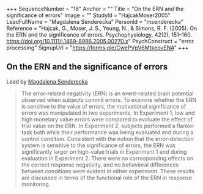 +++
SequenceNumber = "18"
Anchor = ""
Title = "On the ERN and the significance of errors"
Image = ""
StudyId = "HajcakMoser2005"
LeadFullName = "Magdalena Senderecka"
PersonId = "msenderecka"
Reference = "Hajcak, G., Moser, J. S., Yeung, N., & Simons, R. F. (2005). On the ERN and the significance of errors. Psychophysiology, 42(2), 151–160. https://doi.org/10.1111/j.1469-8986.2005.00270.x"
PsychConstruct = "error processing"
SignupUrl = "https://forms.gle/CwePVpV6MtkeovENA"
+++


## <a name="HajcakMoser2005"> On the ERN and the significance of errors


Lead by [Magdalena Senderecka](/people/#msenderecka)


> The error-related negativity (ERN) is an event-related brain potential observed when subjects commit errors. To examine whether the ERN is sensitive to the value of errors, the motivational significance of errors was manipulated in two experiments. In Experiment 1, low and high monetary value errors were compared to evaluate the effect of trial value on the ERN. In Experiment 2, subjects performed a flanker task both while their performance was being evaluated and during a control condition. Consistent with the notion that the error-detection system is sensitive to the significance of errors, the ERN was significantly larger on high-value trials in Experiment 1 and during evaluation in Experiment 2. There were no corresponding effects on the correct response negativity, and no behavioral differences between conditions were evident in either experiment. These results are discussed in terms of the functional role of the ERN in response monitoring.